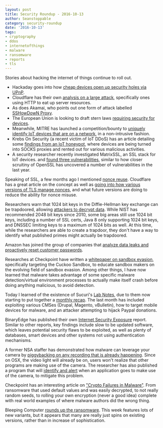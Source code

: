 ```yaml
---
layout: post
title: Security Roundup - 2016-10-13
author: Seanstoppable
category: security-roundup
date: '2016-10-13'
tags:
- cryptography
- ddos
- internetofthings
- malware
- ransomware
- reports
- tls
---
```


Stories about hacking the internet of things continue to roll out. 

 * Hackaday goes into how [cheap devices open up security holes via UPnP](https://hackaday.com/2016/10/06/how-to-become-part-of-an-iot-botnet/). 
 * Cloudflare has their own [analysis on a large attack](https://blog.cloudflare.com/say-cheese-a-snapshot-of-the-massive-ddos-attacks-coming-from-iot-cameras/), specifically ones using HTTP to eat up server resources.
 * As does Akamai, who points out one form of attack labelled [SSHowDowN Proxy](https://blogs.akamai.com/2016/10/when-things-attack.html).
 * The European Union is looking to draft stern laws [requiring security for devices](http://krebsonsecurity.com/2016/10/europe-to-push-new-security-rules-amid-iot-mess/). 
 * Meanwhile, MITRE has launched a competition/bounty to [uniquely identify IoT devices that are on a network](https://www.mitre.org/research/mitre-challenge/mitre-challenge-iot), in a non-intrusive fashion.
 * Krebs On Security (a recent victim of IoT DDoS) has an article detailing some [findings from an IoT honeypot](https://krebsonsecurity.com/2016/10/iot-devices-as-proxies-for-cybercrime/), where devices are being turned into SOCKS proxies and rented out for various malicious activities.
 * A security researcher recently investigated MatrixSSL, an SSL stack for IoT devices. and [found three vulnerabilities](http://www.tripwire.com/state-of-security/security-data-protection/cyber-security/flawed-matrixssl-code-highlights-need-for-better-iot-update-practices/#.V_zB9_qrpAs.reddit), similar to how closer scruitiny of OpenSSL has uncovered a number of vulnerabilities in the last year.

Speaking of SSL, a few months ago I mentioned [nonce reuse](https://seanstoppable.github.io/2016/06/02/security-roundup-2016-06-02). Cloudflare has a great article on the concept as well as [going into how various versions of TLS manage nonces](https://blog.cloudflare.com/tls-nonce-nse/), and what future versions are doing to reduce the ability for nonce misuse.

Researchers warn that 1024 bit keys in the Diffie-Hellman key exchange can be trapdoored, allowing [attackers to decrypt data](http://arstechnica.com/security/2016/10/how-the-nsa-could-put-undetectable-trapdoors-in-millions-of-crypto-keys/). While NIST has recommended 2048 bit keys since 2010, some big areas still use 1024 bit keys, including a number of SSL certs, Java 8 only supporting 1024 bit keys, and DNSSEC limiting keys to a maximum of 1024 bits as well. At this time, while the researchers are able to create a trapdoor, they don't have a way to identify what published primes might actually be trapdoored.

Amazon has joined the group of companies that [analyze data leaks and proactively reset customer passwords](https://www.hackread.com/amazon-sends-password-reset-email/).

Researches at Checkpoint have written a [whitepaper on sandbox evasion](http://blog.checkpoint.com/2016/10/07/defeating-sandbox-evasion-increase-successful-emulation-rate-virtualized-environment/), specifically targeting the Cuckoo Sandbox, to educate sandbox makers on the evolving field of sandbox evasion. Among other things, I have now learned that malware takes advantage of some specific malware detection/virtual environment processes to actually make itself crash before doing anything malicious, to avoid detection.

Today I learned of the existence of Sucuri's [Lab Notes](http://labs.sucuri.net/), due to them now starting to put together a [monthly recap](https://blog.sucuri.net/2016/10/labs-notes-monthly-recap-sep2016.html). The last month has included exploiting various CMSes (Drupal, Magento, vBulletin), how to target mobile devices for malware, and an attacker attempting to hijack Paypal donations.

BinaryEdge has published their own [Internet Security Exposure](http://blog.binaryedge.io/2016/10/07/internet-security-exposure-2016/) report. Similar to other reports, key findings include slow to be updated software, which leaves potential security flaws to be exploited, as well as plenty of databases, smart devices and other systems not using authentication mechanisms.

A former NSA staffer has demonstrated how malware can leverage your camera by [piggybacking on any recording that is already happening](https://9to5mac.com/2016/10/06/mac-malware-webcam-microphone/). Since on OSX, the video light will already be on, users won't realize that other programs are making use of the camera. The researcher has also published a program that will [identify and alert](https://objective-see.com/products/oversight.html) when an application goes to make use of the camera, to mitigate this problem.

Checkpoint has an interesting article on ["Crypto Failures in Malware"](http://blog.checkpoint.com/2016/10/06/great-crypto-failures-when-malware-goes-wrong/). From ransomware that used default values and was easily decrypted, to not really random seeds, to rolling your own encryption (never a good idea) complete with real world examples of where malware authors did the wrong thing.

Bleeping Computer [rounds up the ransomware](http://www.bleepingcomputer.com/news/security/the-week-in-ransomware-october-7-2016-hades-locker-decryptors-globe-cerber-and-more/). This week features lots of new variants, but it appears that many are really just spins on existing versions, rather than in increase of sophistication.
